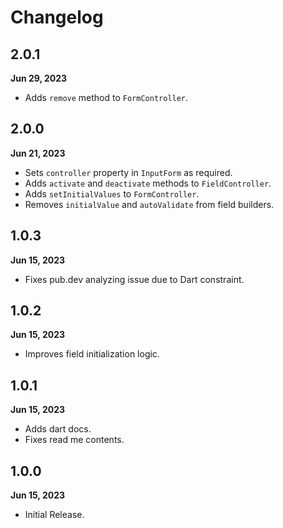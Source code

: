 # Changelog
## 2.0.1
**Jun 29, 2023**
- Adds `remove` method to `FormController`.

## 2.0.0
**Jun 21, 2023**
- Sets `controller` property in `InputForm` as required.
- Adds `activate` and `deactivate` methods to `FieldController`.
- Adds `setInitialValues` to `FormController`.
- Removes `initialValue` and `autoValidate` from field builders.

## 1.0.3
**Jun 15, 2023**
- Fixes pub.dev analyzing issue due to Dart constraint.

## 1.0.2
**Jun 15, 2023**
- Improves field initialization logic.

## 1.0.1
**Jun 15, 2023**
- Adds dart docs.
- Fixes read me contents.

## 1.0.0
**Jun 15, 2023**
- Initial Release.